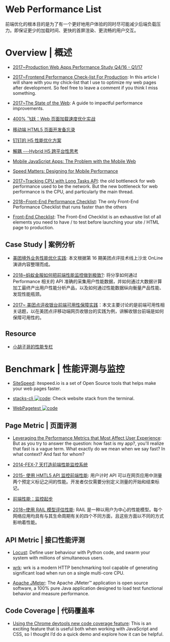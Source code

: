 # Web Performance List

前端优化的根本目的是为了有一个更好地用户体验的同时尽可能减少后端负载压力。即保证更少的加载时间、更快的首屏渲染、更流畅的用户交互。

# Overview | 概述

- [2017~Production Web Apps Performance Study Q4/16 - Q1/17](https://github.com/GoogleChrome/discovery/issues/1)

- [2017~Frontend Performance Check-list For Production](https://parg.co/bLP): In this article I will share with you my chick-list that I use to optimize my web pages after development. So feel free to leave a comment if you think I miss something.

- [2017~The State of the Web](https://medium.com/@fox/talk-the-state-of-the-web-3e12f8e413b3): A guide to impactful performance improvements.

- [400% 飞跃：Web 页面加载速度优化实战](https://parg.co/Utq)

- [移动端 HTML5 页面开发备忘录](http://zerosoul.github.io/2016/11/15/h5-memo/)

- [钉钉的 H5 性能优化方案](http://mp.weixin.qq.com/s/r-D4S94XOo22PQM_wZlrig)

- [解耦 ---Hybrid H5 跨平台性思考 ](http://mp.weixin.qq.com/s?__biz=MzA3NTYzODYzMg==&mid=2653577297&idx=3&sn=96c9ec407e937132595c29b0584cdd5c&scene=4#wechat_redirect)

- [Mobile JavaScript Apps: The Problem with the Mobile Web](http://thefullstack.xyz/category/the-mobile-web/)

- [Speed Matters: Designing for Mobile Performance](https://parg.co/bDR)

- [2017~Tracking CPU with Long Tasks API](https://calendar.perfplanet.com/2017/tracking-cpu-with-long-tasks-api/): the old bottleneck for web performance used to be the network. But the new bottleneck for web performance is the CPU, and particularly the main thread.

- [2018~Front-End Performance Checklist](https://github.com/thedaviddias/Front-End-Performance-Checklist): The only Front-End Performance Checklist that runs faster than the others

- [Front-End Checklist](https://github.com/thedaviddias/Front-End-Checklist#performance-1): The Front-End Checklist is an exhaustive list of all elements you need to have / to test before launching your site / HTML page to production.

## Case Study | 案例分析

- [美团境外业务性能优化实践](https://zhuanlan.zhihu.com/p/33179166): 本文根据第 16 期美团点评技术线上沙龙 OnLine 演讲内容整理而成。

- [2018~蚂蚁金服如何把前端性能监控做到极致?](https://mp.weixin.qq.com/s/pqFhhb5u6w7gmUutilH5xQ): 将分享如何通过 Performance 相关的 API 准确的采集用户性能数据，并如何通过大数据计算加工最终产出用户性能分析产品，以及如何通过性能数据纵向衡量产品性能、发现性能瓶颈。

- [2017~ 美团点评收银台前端可用性保障实践](https://parg.co/ba2)：本文主要讨论的是前端可用性相关话题，以在美团点评移动端网页收银台的实践为例，讲解收银台前端是如何保障可用性的。

## Resource

- [小胡子哥的性能专栏](https://github.com/barretlee√/performance-column/issues)

# Benchmark | 性能评测与监控

- [SiteSpeed](https://www.sitespeed.io/): itespeed.io is a set of Open Source tools that helps make your web pages faster.

- [stacks-cli ![code](https://ng-tech.icu/assets/code.svg)](https://github.com/WeiChiaChang/stacks-cli): Check website stack from the terminal.

- [WebPagetest ![code](https://ng-tech.icu/assets/code.svg)](https://github.com/WPO-Foundation/webpagetest)

## Page Metric | 页面评测

- [Leveraging the Performance Metrics that Most Affect User Experience](https://parg.co/b96): But as you try to answer the question: how fast is my app?, you'll realize that fast is a vague term. What exactly do we mean when we say fast? In what context? And fast for whom?

- [2014-FEX-7 天打造前端性能监控系统](http://6me.us/3EO4ch)

- [2015- 使用 HMTL5 API 监控前端性能](http://www.infoq.com/cn/articles/html5-performance-api-monitoring): 用户计时 API 可以在网页应用中测量两个预定义标记之间的性能。开发者仅仅需要分别定义测量的开始和结束标记。

- [前端性能：监控起步](http://www.07net01.com/2016/09/1653517.html)

- [2018~使用 RAIL 模型评估性能](https://developers.google.com/web/fundamentals/performance/rail?hl=zh-cn): RAIL 是一种以用户为中心的性能模型。每个网络应用均具有与其生命周期有关的四个不同方面，且这些方面以不同的方式影响着性能。

## API Metric | 接口性能评测

- [Locust](https://locust.io/): Define user behaviour with Python code, and swarm your system with millions of simultaneous users.

- [wrk](https://github.com/wg/wrk): wrk is a modern HTTP benchmarking tool capable of generating significant load when run on a single multi-core CPU.

- [Apache JMeter](https://jmeter.apache.org/): The Apache JMeter™ application is open source software, a 100% pure Java application designed to load test functional behavior and measure performance.

## Code Coverage | 代码覆盖率

- [Using the Chrome devtools new code coverage feature](https://blog.logrocket.com/using-the-chrome-devtools-new-code-coverage-feature-ca96c3dddcaf): This is an exciting feature that is useful both when working with JavaScript and CSS, so I thought I’d do a quick demo and explore how it can be helpful.
